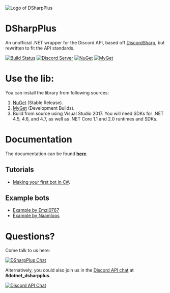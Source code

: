 ![Logo of DSharpPlus](https://github.com/NaamloosDT/DSharpPlus/raw/master/logo/dsharp+_smaller.png)

# DSharpPlus
An unofficial .NET wrapper for the Discord API, based off [DiscordSharp](https://github.com/suicvne/DiscordSharp), but rewritten to fit the API standards.

[![Build Status](https://img.shields.io/appveyor/ci/Emzi0767/dsharpplus/master.svg)](https://ci.appveyor.com/project/Emzi0767/dsharpplus/branch/master)
[![Discord Server](https://img.shields.io/discord/379378609942560770.svg?label=discord)](https://discord.gg/KeAS3pU) 
[![NuGet](https://img.shields.io/nuget/vpre/DSharpPlus.svg)](https://nuget.org/packages/DSharpPlus)
[![MyGet](https://img.shields.io/myget/dsharpplus-nightly/vpre/DSharpPlus.svg?label=myget)](https://www.myget.org/gallery/dsharpplus-nightly) 

# Use the lib:
You can install the library from following sources:

1. [NuGet](https://nuget.org/packages/DSharpPlus) (Stable Release).
2. [MyGet](https://www.myget.org/gallery/dsharpplus-nightly) (Development Builds).
3. Build from source using Visual Studio 2017. You will need SDKs for .NET 4.5, 4.6, and 4.7, as well as .NET Core 1.1 and 2.0 runtimes and SDKs.

# Documentation
The documentation can be found [**here**](https://dsharpplus.emzi0767.com/).

## Tutorials
* [Making your first bot in C#](https://dsharpplus.emzi0767.com/articles/intro.html).

## Example bots
* [Example by Emzi0767](https://github.com/Emzi0767/DSharpPlus-Example-Bot)
* [Example by Naamloos](https://github.com/NaamloosDT/DSharpPlus-example)

# Questions?
Come talk to us here:

[![DSharpPlus Chat](https://discordapp.com/api/guilds/379378609942560770/embed.png?style=banner1)](https://discord.gg/nTk7HgF)

Alternatively, you could also join us in the [Discord API chat](https://discord.gg/discord-api) at **#dotnet_dsharpplus**.

[![Discord API Chat](https://discordapp.com/api/guilds/81384788765712384/embed.png?style=banner1)](https://discord.gg/discord-api)
